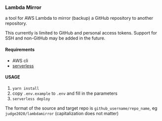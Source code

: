 ### Lambda Mirror

a tool for AWS Lambda to mirror (backup) a GitHub repository to another repository. 

This currently is limited to GitHub and personal access tokens. Support for SSH and non-GitHub may be added in the future.


#### Requirements

* AWS cli
* [serverless](https://serverless.com/framework/docs/providers/aws/guide/installation/)


#### USAGE

1. `yarn install`
2. copy `.env.example` to `.env` and fill in the parameters
3. `serverless deploy`

The format of the source and target repo is `github_username/repo_name`, eg `judge2020/lambdamirror` (capitalization does not matter)

